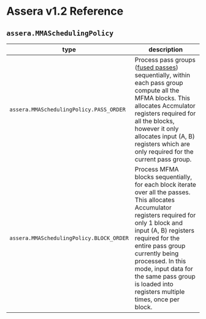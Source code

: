 [//]: # (Project: Assera)
[//]: # (Version: v1.2)

# Assera v1.2 Reference

## `assera.MMASchedulingPolicy`

type | description
--- | ---
`assera.MMASchedulingPolicy.PASS_ORDER` | Process pass groups ([fused passes](../../Tutorials/GPU/Tensor_MatMul_GPU.md#tuning-parameters)) sequentially, within each pass group compute all the MFMA blocks. This allocates Accmulator registers required for all the blocks, however it only allocates input (A, B) registers which are only required for the current pass group.
`assera.MMASchedulingPolicy.BLOCK_ORDER` | Process MFMA blocks sequentially, for each block iterate over all the passes. This allocates Accumulator registers required for only 1 block and input (A, B) registers required for the entire pass group currently being processed. In this mode, input data for the same pass group is loaded into registers multiple times, once per block.

<div style="page-break-after: always;"></div>
